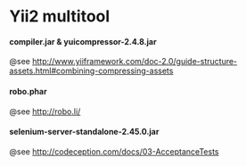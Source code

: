 # Yii2 multitool
#### compiler.jar & yuicompressor-2.4.8.jar
@see http://www.yiiframework.com/doc-2.0/guide-structure-assets.html#combining-compressing-assets
#### robo.phar
@see http://robo.li/

#### selenium-server-standalone-2.45.0.jar
@see http://codeception.com/docs/03-AcceptanceTests
